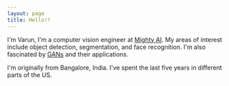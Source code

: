 ```yaml
---
layout: page
title: Hello!! 
---
```


I'm Varun, I'm a computer vision engineer at [Mighty AI](mty.ai). My areas of interest include object detection, segmentation, and face recognition. I'm also fascinated by [GANs](https://en.wikipedia.org/wiki/Generative_adversarial_network) and their applications.

I'm originally from Bangalore, India. I've spent the last five years in different parts of the US.


